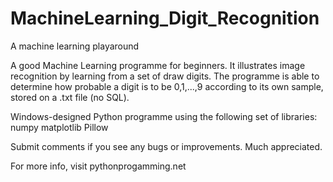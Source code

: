 # MachineLearning_Digit_Recognition
A machine learning playaround

A good Machine Learning programme for beginners. It illustrates image recognition by learning from a set of draw digits. The programme is able to determine how probable a digit is to be 0,1,...,9 according to its own sample, stored on a .txt file (no SQL).

Windows-designed Python programme using the following set of libraries:
numpy
matplotlib
Pillow

Submit comments if you see any bugs or improvements. Much appreciated.

For more info, visit pythonprogamming.net
